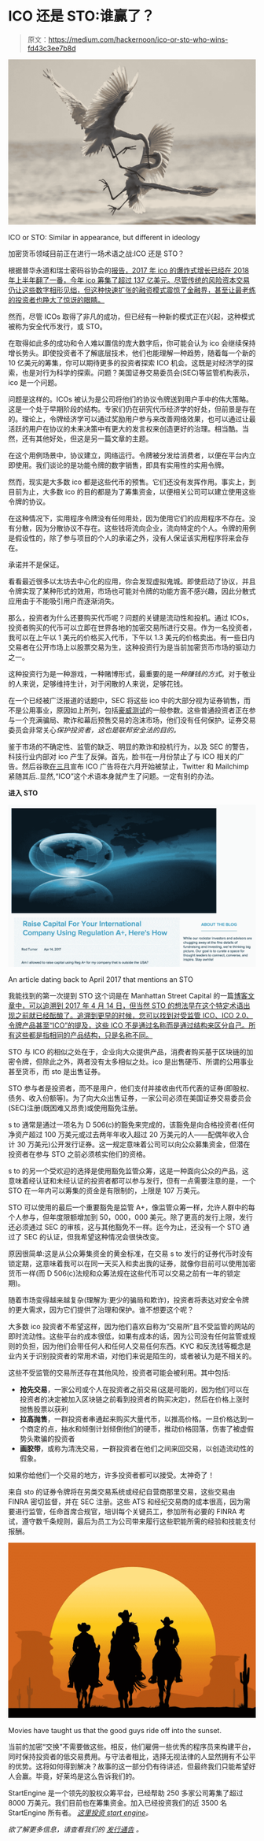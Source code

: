 # ICO 还是 STO:谁赢了？

> 原文：<https://medium.com/hackernoon/ico-or-sto-who-wins-fd43c3ee7b8d>

![](img/0dd466c10eba193e1d087ac6b963a785.png)

ICO or STO: Similar in appearance, but different in ideology

加密货币领域目前正在进行一场术语之战:ICO 还是 STO？

根据普华永道和瑞士密码谷协会的[报告，2017 年 ico 的爆炸式增长已经在 2018 年上半年翻了一番，今年 ico 筹集了超过 137 亿美元。尽管传统的风险资本交易仍让这些数字相形见绌，但这种快速扩张的融资模式震惊了金融界，甚至让最老练的投资者也睁大了惊讶的眼睛。](https://cointelegraph.com/news/pwc-report-finds-that-2018-ico-volume-is-already-double-that-of-previous-year)

然而，尽管 ICOs 取得了非凡的成功，但已经有一种新的模式正在兴起，这种模式被称为安全代币发行，或 STO。

在取得如此多的成功和令人难以置信的庞大数字后，你可能会认为 ico 会继续保持增长势头。即使投资者不了解底层技术，他们也能理解一种趋势，随着每一个新的 10 亿美元的筹集，你可以期待更多的投资者探索 ICO 机会。这既是对经济学的探索，也是对行为科学的探索。问题？美国证券交易委员会(SEC)等监管机构表示，ico 是一个问题。

问题是这样的。ICOs 被认为是公司将他们的协议令牌送到用户手中的伟大策略。这是一个处于早期阶段的结构。专家们仍在研究代币经济学的好处，但前景是存在的。理论上，令牌经济学可以通过奖励用户参与来改善网络效果，也可以通过让最活跃的用户在协议的未来决策中有更大的发言权来创造更好的治理。相当酷。当然，还有其他好处，但这是另一篇文章的主题。

在这个用例场景中，协议建立，网络运行。令牌被分发给消费者，以便在平台内立即使用。我们谈论的是功能令牌的数字销售，即具有实用性的实用令牌。

然而，现实是大多数 ico 都是这些代币的预售。它们还没有发挥作用。事实上，到目前为止，大多数 ico 的目的都是为了筹集资金，以便相关公司可以建立使用这些令牌的协议。

在这种情况下，实用程序令牌没有任何用处，因为使用它们的应用程序不存在。没有分散，因为分散协议不存在。这些钱将流向企业，流向特定的个人。令牌的用例是假设性的，除了参与项目的个人的承诺之外，没有人保证该实用程序将来会存在。

承诺并不是保证。

看看最近很多以太坊去中心化的应用，你会发现虚拟鬼城。即使启动了协议，并且令牌实现了某种形式的效用，市场也可能对令牌的功能方面不感兴趣，因此分散式应用由于不能吸引用户而逐渐消失。

那么，投资者为什么还要购买代币呢？问题的关键是流动性和投机。通过 ICOs，投资者购买的代币可以立即在世界各地的加密交易所进行交易。作为一名投资者，我可以在上午以 1 美元的价格买入代币，下午以 1.3 美元的价格卖出。有一些日内交易者在公开市场上以股票交易为生，这种投资行为是当前加密货币市场的驱动力之一。

这种投资行为是一种游戏，一种赌博形式，最重要的是*一种赚钱的方式*。对于敬业的人来说，足够维持生计，对于闲散的人来说，足够花钱。

在一个已经被广泛报道的话题中，SEC 将这些 ico 中的大部分视为证券销售，而不是公用事业，原因如上所列，包括[豪威测试](https://consumer.findlaw.com/securities-law/what-is-the-howey-test.html)的一般参数。这些普通投资者正在参与一个充满骗局、欺诈和幕后预售交易的泡沫市场，他们没有任何保护。证券交易委员会非常关心*保护投资者，这也是联邦安全法的目的。*

鉴于市场的不确定性、监管的缺乏、明显的欺诈和投机行为，以及 SEC 的警告，科技行业内部对 ico 产生了反弹。首先，脸书在一月份禁止了与 ICO 相关的广告。然后谷歌[在三月](https://www.coindesk.com/google-to-ban-cryptocurrency-ico-ads-from-june/)宣布 ICO 广告将在六月开始被禁止，Twitter 和 Mailchimp 紧随其后..显然,“ICO”这个术语本身就产生了问题。一定有别的办法。

**进入 STO**

![](img/6642bd1150ef37a99b2fdce297fa982f.png)

An article dating back to April 2017 that mentions an STO

我能找到的第一次提到 STO 这个词是在 Manhattan Street Capital 的一篇[博客文章中，可以追溯到 2017 年 4 月 14 日，但当然 STO 的想法早在这个特定术语出现之前就已经酝酿了。追溯到更早的时候，您可以找到对受监管 ICO、ICO 2.0、令牌产品甚至“ICO”的提及，这些 ICO 不是通过名称而是通过结构来区分自己。所有这些都是指相同的产品结构，只是名称不同。](https://www.manhattanstreetcapital.com/blog/rodturner/raise-capital-for-your-international-company-using-regulation-heres-how)

STO 与 ICO 的相似之处在于，企业向大众提供产品，消费者购买基于区块链的加密令牌，但除此之外，两者没有太多相似之处。ico 是出售硬币、所谓的公用事业甚至货币，而 sto 是出售证券。

STO 参与者是投资者，而不是用户，他们支付并接收由代币代表的证券(即股权、债务、收入份额等)。为了向大众出售证券，一家公司必须在美国证券交易委员会(SEC)注册(既困难又昂贵)或使用豁免注册。

s to 通常是通过一项名为 D 506(c)的豁免来完成的，该豁免是向合格投资者(任何净资产超过 100 万美元或过去两年年收入超过 20 万美元的人——配偶年收入合计 30 万美元)公开发行证券。这一规定意味着公司可以向公众募集资金，但潜在投资者在参与 STO 之前必须核实他们的资格。

s to 的另一个受欢迎的选择是使用豁免监管众筹，这是一种面向公众的产品，这意味着经认证和未经认证的投资者都可以参与发行，但有一点需要注意的是，一个 STO 在一年内可以筹集的资金是有限制的，上限是 107 万美元。

STO 可以使用的最后一个重要豁免是监管 A+，像监管众筹一样，允许人群中的每个人参与，但年度限额增加到 50，000，000 美元。除了更高的发行上限，发行还必须通过 SEC 的审核，这与其他豁免不一样。迄今为止，还没有一个 STO 通过了 SEC 的认证，但我希望这种情况会很快改变。

原因很简单:这是从公众筹集资金的黄金标准，在交易 s to 发行的证券代币时没有锁定期，这意味着我可以在同一天买入和卖出我的证券，就像你目前可以使用加密货币一样(而 D 506(c)法规和众筹法规在这些代币可以交易之前有一年的锁定期)。

随着市场变得越来越复杂(理解为:更少的骗局和欺诈)，投资者将表达对安全令牌的更大需求，因为它们提供了治理和保护。谁不想要这个呢？

大多数 ico 投资者不希望这样，因为他们喜欢自称为“交易所”且不受监管的网站的即时流动性。这些平台的成本很低，如果有成本的话，因为公司没有任何监管或规则的负担，因为他们会带任何人和任何人交易任何东西。KYC 和反洗钱等概念是业内关于识别投资者的常用术语，对他们来说是陌生的，或者被认为是不相关的。

这些不受监管的交易所还存在其他风险，投资者可能会被利用。其中包括:

*   **抢先交易**，一家公司或个人在投资者之前交易(这是可能的，因为他们可以在投资者的决定被加入区块链之前看到投资者的购买决定)，然后在价格上涨时抛售股票以获利
*   **拉高抛售**，一群投资者串通起来购买大量代币，以推高价格。一旦价格达到一个商定的点，抽水和倾倒计划倾倒他们的硬币，推动价格回落，伤害了被虚假势头欺骗的投资者
*   **画胶带**，或称为清洗交易，一群投资者在他们之间来回交易，以创造流动性的假象。

如果你给他们一个交易的地方，许多投资者都可以接受。太神奇了！

来自 sto 的证券令牌将在另类交易系统或经纪自营商那里交易，这些交易由 FINRA 密切监督，并在 SEC 注册。这些 ATS 和经纪交易商的成本很高，因为需要进行监管，任命首席合规官，培训每个关键员工，参加所有必要的 FINRA 考试，遵守数千条规则，最后为员工为公司带来履行这些职能所需的经验和技能支付报酬。

![](img/6cca33e9252b5e090c68559eb38fbaa4.png)

Movies have taught us that the good guys ride off into the sunset.

当前的加密“交换”不需要做这些。相反，他们雇佣一些优秀的程序员来构建平台，同时保持投资者的低交易费用。与守法者相比，选择无视法律的人显然拥有不公平的优势。这将如何得到解决？故事的这一部分仍有待讲述，但最终我们只能希望好人会赢。毕竟，好莱坞是这么告诉我们的。

StartEngine 是一个领先的股权众筹平台，已经帮助 250 多家公司筹集了超过 8000 万美元。我们目前也在筹集资金。加入已经投资我们的近 3500 名 StartEngine 所有者。 [*这里投资 start engine*](https://www.startengine.com/own?utm_source=Medium)*。*

*欲了解更多信息，请查看我们的* [*发行通告*](https://www.sec.gov/Archives/edgar/data/1661779/000114420419013344/tv515967_253g2.htm) *。*